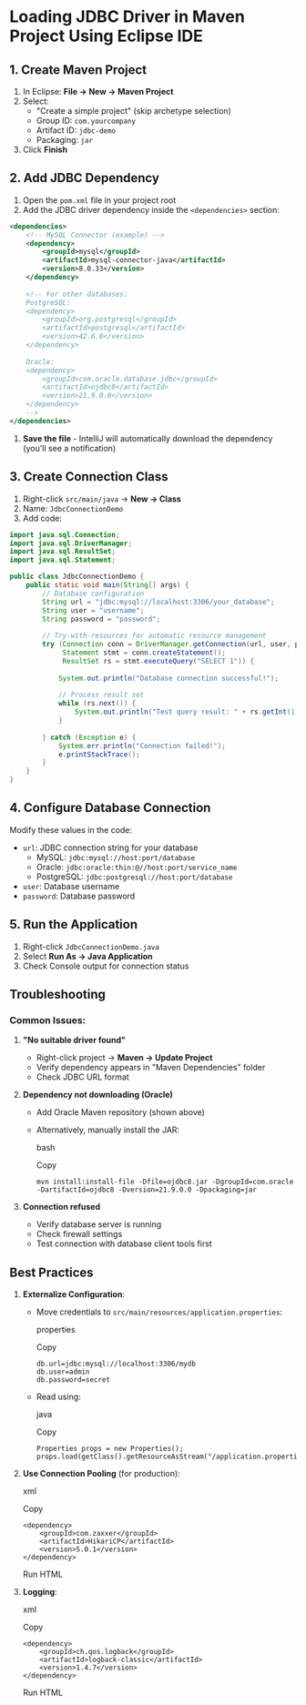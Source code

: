 # Loading JDBC Driver in Maven Project Using Eclipse IDE

## 1. Create Maven Project

1. In Eclipse: **File → New → Maven Project**
2. Select:
   - "Create a simple project" (skip archetype selection)
   - Group ID: `com.yourcompany`
   - Artifact ID: `jdbc-demo`
   - Packaging: `jar`
3. Click **Finish**

## 2. Add JDBC Dependency

1. Open the `pom.xml` file in your project root
2. Add the JDBC driver dependency inside the `<dependencies>` section:

```xml
<dependencies>
    <!-- MySQL Connector (example) -->
    <dependency>
        <groupId>mysql</groupId>
        <artifactId>mysql-connector-java</artifactId>
        <version>8.0.33</version>
    </dependency>
    
    <!-- For other databases:
    PostgreSQL:
    <dependency>
        <groupId>org.postgresql</groupId>
        <artifactId>postgresql</artifactId>
        <version>42.6.0</version>
    </dependency>
    
    Oracle:
    <dependency>
        <groupId>com.oracle.database.jdbc</groupId>
        <artifactId>ojdbc8</artifactId>
        <version>21.9.0.0</version>
    </dependency>
    -->
</dependencies>
```

1. **Save the file** - IntelliJ will automatically download the dependency (you'll see a notification)

## 3. Create Connection Class

1. Right-click `src/main/java` → **New → Class**
2. Name: `JdbcConnectionDemo`
3. Add code:

```java
import java.sql.Connection;
import java.sql.DriverManager;
import java.sql.ResultSet;
import java.sql.Statement;

public class JdbcConnectionDemo {
    public static void main(String[] args) {
        // Database configuration
        String url = "jdbc:mysql://localhost:3306/your_database";
        String user = "username";
        String password = "password";
        
        // Try-with-resources for automatic resource management
        try (Connection conn = DriverManager.getConnection(url, user, password);
             Statement stmt = conn.createStatement();
             ResultSet rs = stmt.executeQuery("SELECT 1")) {
            
            System.out.println("Database connection successful!");
            
            // Process result set
            while (rs.next()) {
                System.out.println("Test query result: " + rs.getInt(1));
            }
            
        } catch (Exception e) {
            System.err.println("Connection failed!");
            e.printStackTrace();
        }
    }
}
```

## 4. Configure Database Connection

Modify these values in the code:

- `url`: JDBC connection string for your database
  - MySQL: `jdbc:mysql://host:port/database`
  - Oracle: `jdbc:oracle:thin:@//host:port/service_name`
  - PostgreSQL: `jdbc:postgresql://host:port/database`
- `user`: Database username
- `password`: Database password

## 5. Run the Application

1. Right-click `JdbcConnectionDemo.java`
2. Select **Run As → Java Application**
3. Check Console output for connection status

## Troubleshooting

### Common Issues:

1. **"No suitable driver found"**

   - Right-click project → **Maven → Update Project**
   - Verify dependency appears in "Maven Dependencies" folder
   - Check JDBC URL format

2. **Dependency not downloading (Oracle)**

   - Add Oracle Maven repository (shown above)

   - Alternatively, manually install the JAR:

     bash

     Copy

     ```
     mvn install:install-file -Dfile=ojdbc8.jar -DgroupId=com.oracle -DartifactId=ojdbc8 -Dversion=21.9.0.0 -Dpackaging=jar
     ```

3. **Connection refused**

   - Verify database server is running
   - Check firewall settings
   - Test connection with database client tools first

## Best Practices

1. **Externalize Configuration**:

   - Move credentials to `src/main/resources/application.properties`:

     properties

     Copy

     ```
     db.url=jdbc:mysql://localhost:3306/mydb
     db.user=admin
     db.password=secret
     ```

   - Read using:

     java

     Copy

     ```
     Properties props = new Properties();
     props.load(getClass().getResourceAsStream("/application.properties"));
     ```

2. **Use Connection Pooling** (for production):

   xml

   Copy

   ```
   <dependency>
       <groupId>com.zaxxer</groupId>
       <artifactId>HikariCP</artifactId>
       <version>5.0.1</version>
   </dependency>
   ```

   

   Run HTML

3. **Logging**:

   xml

   Copy

   ```
   <dependency>
       <groupId>ch.qos.logback</groupId>
       <artifactId>logback-classic</artifactId>
       <version>1.4.7</version>
   </dependency>
   ```

   

   Run HTML